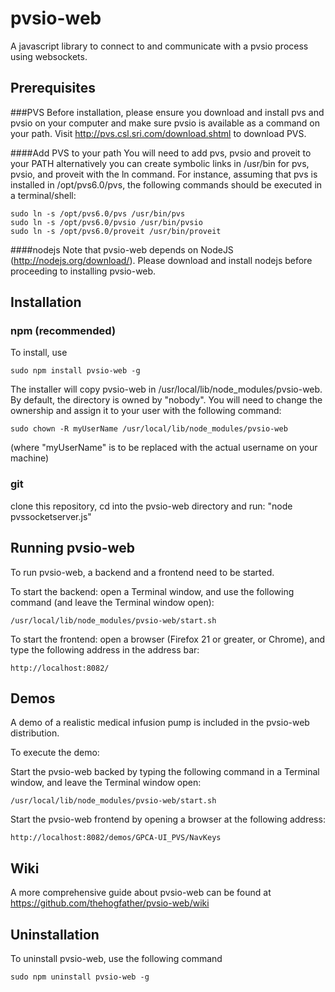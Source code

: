 pvsio-web
=========

A javascript library to connect to and communicate with a pvsio process using websockets.

Prerequisites
-------------
###PVS
Before installation, please ensure you download and install pvs and pvsio on your computer and make sure pvsio is available as a command on your path.
Visit http://pvs.csl.sri.com/download.shtml to download PVS.

####Add PVS to your path
You will need to add pvs, pvsio and proveit to your PATH alternatively you can create symbolic links in /usr/bin for pvs, pvsio, and proveit with the ln command. For instance, assuming that pvs is installed in /opt/pvs6.0/pvs, the following commands should be executed in a terminal/shell:

	sudo ln -s /opt/pvs6.0/pvs /usr/bin/pvs
	sudo ln -s /opt/pvs6.0/pvsio /usr/bin/pvsio
	sudo ln -s /opt/pvs6.0/proveit /usr/bin/proveit

####nodejs
Note that pvsio-web depends on NodeJS (http://nodejs.org/download/). Please download and install nodejs before proceeding to installing pvsio-web.

Installation
------------
### npm (recommended)
To install, use 

	sudo npm install pvsio-web -g 

The installer will copy pvsio-web in /usr/local/lib/node_modules/pvsio-web. By default, the directory is owned by "nobody". You will need to change the ownership and assign it to your user with the following command:
        
	sudo chown -R myUserName /usr/local/lib/node_modules/pvsio-web
        
(where "myUserName" is to be replaced with the actual username on your machine)

### git
clone this repository, cd into the pvsio-web directory and run: "node pvssocketserver.js"

Running pvsio-web
-----------------
To run pvsio-web, a backend and a frontend need to be started.

To start the backend: open a Terminal window, and use the following command (and leave the Terminal window open):

	/usr/local/lib/node_modules/pvsio-web/start.sh
	
To start the frontend: open a browser (Firefox 21 or greater, or Chrome), and type the following address in the address bar:

	http://localhost:8082/


Demos
-----
A demo of a realistic medical infusion pump is included in the pvsio-web distribution. 

To execute the demo:

Start the pvsio-web backed by typing the following command in a Terminal window, and leave the Terminal window open:

	/usr/local/lib/node_modules/pvsio-web/start.sh
       
Start the pvsio-web frontend by opening a browser at the following address: 

	http://localhost:8082/demos/GPCA-UI_PVS/NavKeys
 

Wiki
----
A more comprehensive guide about pvsio-web can be found at https://github.com/thehogfather/pvsio-web/wiki


Uninstallation
--------------
To uninstall pvsio-web, use the following command

	sudo npm uninstall pvsio-web -g
